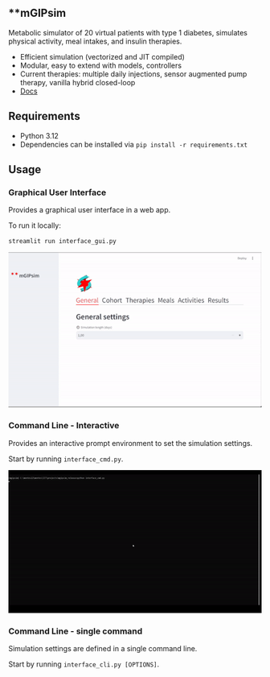 ## **mGIPsim

Metabolic simulator of 20 virtual patients with type 1 diabetes, simulates physical activity, meal intakes, and insulin therapies.
* Efficient simulation (vectorized and JIT compiled)
* Modular, easy to extend with models, controllers
* Current therapies: multiple daily injections, sensor augmented pump therapy, vanilla hybrid closed-loop
* [Docs](https://illinoistech-itm.github.io/py-mgipsim/)

## Requirements
* Python 3.12
* Dependencies can be installed via ``pip install -r requirements.txt``

## Usage
### Graphical User Interface
Provides a graphical user interface in a web app.

To run it locally:
```bash
streamlit run interface_gui.py
```

![](static/gui.gif)

### Command Line - Interactive
Provides an interactive prompt environment to set the simulation settings.

Start by running ``interface_cmd.py``.

![](static/cmd.gif)

### Command Line - single command
Simulation settings are defined in a single command line.

Start by running ``interface_cli.py [OPTIONS]``.
